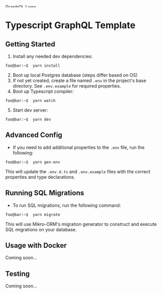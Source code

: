 <div >
  <img style="display:block;margin-left:auto;margin-right:auto;width:100%;height:10;" alt="GraphQL Logo" src="https://graphql.org/img/og-image.png" />
</div>

# Typescript GraphQL Template

## Getting Started

1. Install any needed dev dependencies:

```console
foo@bar:~$  yarn install
```

2. Boot up local Postgres database (steps differ based on OS)
3. If not yet created, create a file named `.env` in the project's base directory. See `.env.example` for required properties.
4. Boot up Typescript compiler:

```console
foo@bar:~$  yarn watch
```

5. Start dev server:

```console
foo@bar:~$  yarn dev
```

## Advanced Config

- If you need to add additional properties to the `.env` file, run the following:

```console
foo@bar:~$  yarn gen-env
```

This will update the `.env.d.ts` and `.env.example` files with the correct properties and type declarations.

## Running SQL Migrations

- To run SQL migrations, run the following command:

```console
foo@bar:~$  yarn migrate
```

This will use Mikro-ORM's migration generator to construct and execute SQL migrations on your database.

## Usage with Docker

Coming soon...

## Testing

Coming soon...
